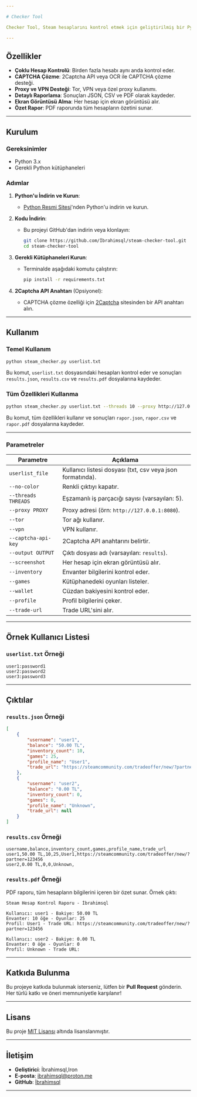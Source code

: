 ```yaml
---

# Checker Tool

Checker Tool, Steam hesaplarını kontrol etmek için geliştirilmiş bir Python aracıdır. Bu araç, kullanıcı adı ve şifre listesi verilen hesapların giriş yapıp yapamadığını, bakiye bilgilerini, envanterlerini, oyun kütüphanelerini, profil bilgilerini ve trade URL'lerini kontrol eder. Sonuçlar JSON, CSV ve PDF formatlarında kaydedilir.

---
```


## Özellikler

- **Çoklu Hesap Kontrolü**: Birden fazla hesabı aynı anda kontrol eder.
- **CAPTCHA Çözme**: 2Captcha API veya OCR ile CAPTCHA çözme desteği.
- **Proxy ve VPN Desteği**: Tor, VPN veya özel proxy kullanımı.
- **Detaylı Raporlama**: Sonuçları JSON, CSV ve PDF olarak kaydeder.
- **Ekran Görüntüsü Alma**: Her hesap için ekran görüntüsü alır.
- **Özet Rapor**: PDF raporunda tüm hesapların özetini sunar.

---

## Kurulum

### Gereksinimler

- Python 3.x
- Gerekli Python kütüphaneleri

### Adımlar

1. **Python'u İndirin ve Kurun**:
   - [Python Resmi Sitesi](https://www.python.org/downloads/)'nden Python'u indirin ve kurun.

2. **Kodu İndirin**:
   - Bu projeyi GitHub'dan indirin veya klonlayın:
     ```bash
     git clone https://github.com/İbrahimsql/steam-checker-tool.git
     cd steam-checker-tool
     ```

3. **Gerekli Kütüphaneleri Kurun**:
   - Terminalde aşağıdaki komutu çalıştırın:
     ```bash
     pip install -r requirements.txt
     ```

4. **2Captcha API Anahtarı** (Opsiyonel):
   - CAPTCHA çözme özelliği için [2Captcha](https://2captcha.com/) sitesinden bir API anahtarı alın.

---

## Kullanım

### Temel Kullanım

```bash
python steam_checker.py userlist.txt
```

Bu komut, `userlist.txt` dosyasındaki hesapları kontrol eder ve sonuçları `results.json`, `results.csv` ve `results.pdf` dosyalarına kaydeder.

### Tüm Özellikleri Kullanma

```bash
python steam_checker.py userlist.txt --threads 10 --proxy http://127.0.0.1:8080 --screenshot --inventory --games --wallet --profile --trade-url --output rapor
```

Bu komut, tüm özellikleri kullanır ve sonuçları `rapor.json`, `rapor.csv` ve `rapor.pdf` dosyalarına kaydeder.

---

### Parametreler

| Parametre             | Açıklama                                                                 |
|-----------------------|-------------------------------------------------------------------------|
| `userlist_file`       | Kullanıcı listesi dosyası (txt, csv veya json formatında).               |
| `--no-color`          | Renkli çıktıyı kapatır.                                                 |
| `--threads THREADS`   | Eşzamanlı iş parçacığı sayısı (varsayılan: 5).                          |
| `--proxy PROXY`       | Proxy adresi (örn: `http://127.0.0.1:8080`).                            |
| `--tor`               | Tor ağı kullanır.                                                       |
| `--vpn`               | VPN kullanır.                                                           |
| `--captcha-api-key`   | 2Captcha API anahtarını belirtir.                                       |
| `--output OUTPUT`     | Çıktı dosyası adı (varsayılan: `results`).                              |
| `--screenshot`        | Her hesap için ekran görüntüsü alır.                                    |
| `--inventory`         | Envanter bilgilerini kontrol eder.                                      |
| `--games`             | Kütüphanedeki oyunları listeler.                                        |
| `--wallet`            | Cüzdan bakiyesini kontrol eder.                                         |
| `--profile`           | Profil bilgilerini çeker.                                               |
| `--trade-url`         | Trade URL'sini alır.                                                    |

---

## Örnek Kullanıcı Listesi

### `userlist.txt` Örneği

```
user1:password1
user2:password2
user3:password3
```

---

## Çıktılar

### `results.json` Örneği

```json
[
    {
        "username": "user1",
        "balance": "50.00 TL",
        "inventory_count": 10,
        "games": 25,
        "profile_name": "User1",
        "trade_url": "https://steamcommunity.com/tradeoffer/new/?partner=123456"
    },
    {
        "username": "user2",
        "balance": "0.00 TL",
        "inventory_count": 0,
        "games": 0,
        "profile_name": "Unknown",
        "trade_url": null
    }
]
```

### `results.csv` Örneği

```
username,balance,inventory_count,games,profile_name,trade_url
user1,50.00 TL,10,25,User1,https://steamcommunity.com/tradeoffer/new/?partner=123456
user2,0.00 TL,0,0,Unknown,
```

### `results.pdf` Örneği

PDF raporu, tüm hesapların bilgilerini içeren bir özet sunar. Örnek çıktı:

```
Steam Hesap Kontrol Raporu - İbrahimsql

Kullanıcı: user1 - Bakiye: 50.00 TL
Envanter: 10 öğe - Oyunlar: 25
Profil: User1 - Trade URL: https://steamcommunity.com/tradeoffer/new/?partner=123456

Kullanıcı: user2 - Bakiye: 0.00 TL
Envanter: 0 öğe - Oyunlar: 0
Profil: Unknown - Trade URL: 
```

---

## Katkıda Bulunma

Bu projeye katkıda bulunmak isterseniz, lütfen bir **Pull Request** gönderin. Her türlü katkı ve öneri memnuniyetle karşılanır!

---

## Lisans

Bu proje [MIT Lisansı](LICENSE) altında lisanslanmıştır.

---

## İletişim

- **Geliştirici**: İbrahimsql,Iron
- **E-posta**: ibrahimsql@proton.me
- **GitHub**: [İbrahimsql](https://github.com/İbrahimsql)

---

